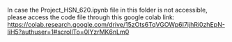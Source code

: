 In case the Project_HSN_620.ipynb file in this folder is not accessible, please access the code file through this google colab link: https://colab.research.google.com/drive/15zOts6TqVGOWp6I7ijhRi0zhEpN-IiH5?authuser=1#scrollTo=0IYzrMK6nLm0
